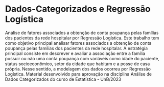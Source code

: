 # Dados-Categorizados e Regressão Logística

Análise de fatores associados a obtenção de conta poupança pelas famílias dos pacientes da rede hospitalar por Regressão Logística. Este trabalho tem como objetivo principal analisar fatores associados a obtenção de conta poupança pelas famílias dos pacientes da rede hospitalar. A estratégia principal consiste em descrever e avaliar a associação entre a família possuir ou não uma conta poupança com variáveis como idade do paciente, status socioeconômico, setor da cidade que habitam e a posse de casa própria. Nesse sentido, a modelagem dos dados ocorreu por Regressão Logística. Material desenvolvido para aprovação na disciplina Análise de Dados Categorizados do curso de Estatística - UnB/2023
